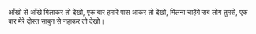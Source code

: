 आँखो से आँखे मिलाकर तो देखो, 
एक बार हमारे पास आकर तो देखो, 
मिलना चाहेंगे सब लोग तुमसे, 
एक बार मेरे दोस्त साबुन से नहाकर तो देखो।

